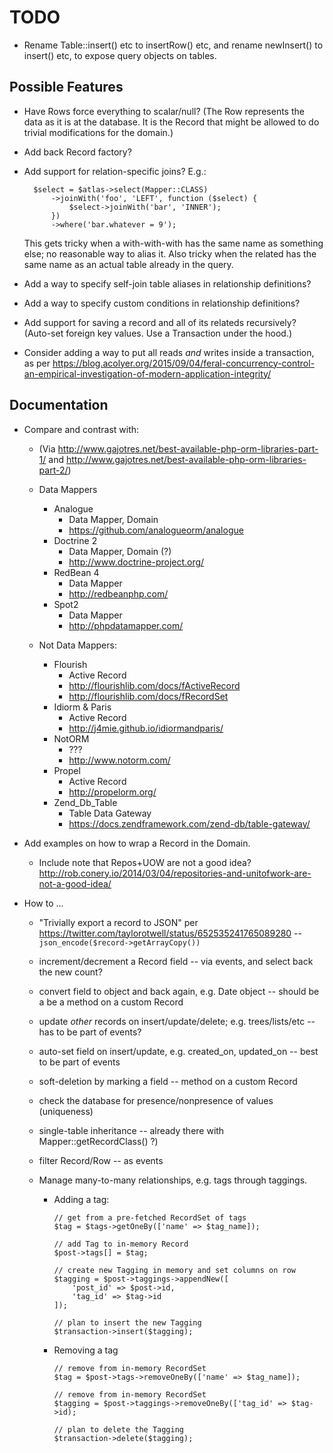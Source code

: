 # TODO

- Rename Table::insert() etc to insertRow() etc, and rename newInsert() to
  insert() etc, to expose query objects on tables.

## Possible Features

- Have Rows force everything to scalar/null? (The Row represents the data as it
  is at the database. It is the Record that might be allowed to do trivial
  modifications for the domain.)

- Add back Record factory?

- Add support for relation-specific joins? E.g.:

        $select = $atlas->select(Mapper::CLASS)
            ->joinWith('foo', 'LEFT', function ($select) {
                $select->joinWith('bar', 'INNER');
            })
            ->where('bar.whatever = 9');

  This gets tricky when a with-with-with has the same name as something else;
  no reasonable way to alias it. Also tricky when the related has the same name
  as an actual table already in the query.

- Add a way to specify self-join table aliases in relationship definitions?

- Add a way to specify custom conditions in relationship definitions?

- Add support for saving a record and all of its relateds recursively? (Auto-set
  foreign key values. Use a Transaction under the hood.)

- Consider adding a way to put all reads *and* writes inside a transaction, as
  per <https://blog.acolyer.org/2015/09/04/feral-concurrency-control-an-empirical-investigation-of-modern-application-integrity/>

## Documentation

- Compare and contrast with:

    - (Via <http://www.gajotres.net/best-available-php-orm-libraries-part-1/>
      and <http://www.gajotres.net/best-available-php-orm-libraries-part-2/>)

    - Data Mappers

        - Analogue
            - Data Mapper, Domain
            - https://github.com/analogueorm/analogue
        - Doctrine 2
            - Data Mapper, Domain (?)
            - http://www.doctrine-project.org/
        - RedBean 4
            - Data Mapper
            - http://redbeanphp.com/
        - Spot2
            - Data Mapper
            - http://phpdatamapper.com/

    - Not Data Mappers:

        - Flourish
            - Active Record
            - http://flourishlib.com/docs/fActiveRecord
            - http://flourishlib.com/docs/fRecordSet
        - Idiorm & Paris
            - Active Record
            - http://j4mie.github.io/idiormandparis/
        - NotORM
            - ???
            - http://www.notorm.com/
        - Propel
            - Active Record
            - http://propelorm.org/
        - Zend_Db_Table
            - Table Data Gateway
            - https://docs.zendframework.com/zend-db/table-gateway/

- Add examples on how to wrap a Record in the Domain.

    - Include note that Repos+UOW are not a good idea?
      <http://rob.conery.io/2014/03/04/repositories-and-unitofwork-are-not-a-good-idea/>

- How to ...

    - "Trivially export a record to JSON" per <https://twitter.com/taylorotwell/status/652535241765089280> -- `json_encode($record->getArrayCopy())`

    - increment/decrement a Record field -- via events, and select back the new
      count?

    - convert field to object and back again, e.g. Date object -- should be a
      be a method on a custom Record

    - update *other* records on insert/update/delete; e.g. trees/lists/etc --
      has to be part of events?

    - auto-set field on insert/update, e.g. created_on, updated_on -- best to
      be part of events

    - soft-deletion by marking a field -- method on a custom Record

    - check the database for presence/nonpresence of values (uniqueness)

    - single-table inheritance -- already there with Mapper::getRecordClass() ?)

    - filter Record/Row -- as events

    - Manage many-to-many relationships, e.g. tags through taggings.

        - Adding a tag:

            ```
            // get from a pre-fetched RecordSet of tags
            $tag = $tags->getOneBy(['name' => $tag_name]);

            // add Tag to in-memory Record
            $post->tags[] = $tag;

            // create new Tagging in memory and set columns on row
            $tagging = $post->taggings->appendNew([
                'post_id' => $post->id,
                'tag_id' => $tag->id
            ]);

            // plan to insert the new Tagging
            $transaction->insert($tagging);
            ```

        - Removing a tag

            ```
            // remove from in-memory RecordSet
            $tag = $post->tags->removeOneBy(['name' => $tag_name]);

            // remove from in-memory RecordSet
            $tagging = $post->taggings->removeOneBy(['tag_id' => $tag->id);

            // plan to delete the Tagging
            $transaction->delete($tagging);
            ```
